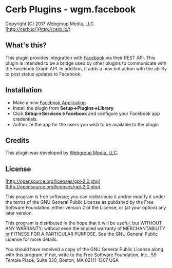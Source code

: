Cerb Plugins - wgm.facebook
===========================================
Copyright (C) 2017 Webgroup Media, LLC.  
[http://cerb.io/](http://cerb.io/)  

What's this?
------------
This plugin provides integration with [Facebook](http://www.facebook.com/) via their REST API. This plugin is intended to be a bridge used by other plugins to communicate with the Facebook Graph API. In addition, it adds a new bot action with the ability to post status updates to Facebook.

Installation
------------
* Make a new [Facebook Application](https://developers.facebook.com/apps)
* Install the plugin from **Setup->Plugins->Library**.
* Click **Setup->Services->Facebook** and configure your Facebook app credentials.
* Authorize the app for the users you wish to be available to the plugin

Credits
-------
This plugin was developed by [Webgroup Media, LLC](http://www.cerberusweb.com/).

License
-------

[http://opensource.org/licenses/gpl-2.0.php](http://opensource.org/licenses/gpl-2.0.php)  

This program is free software; you can redistribute it and/or modify it under the terms of the GNU General Public License as published by the Free Software Foundation; either version 2 of the License, or (at your option) any later version.

This program is distributed in the hope that it will be useful, but WITHOUT ANY WARRANTY; without even the implied warranty of MERCHANTABILITY or FITNESS FOR A PARTICULAR PURPOSE. See the GNU General Public License for more details.

You should have received a copy of the GNU General Public License along with this program; if not, write to the Free Software Foundation, Inc., 59 Temple Place, Suite 330, Boston, MA 02111-1307 USA
